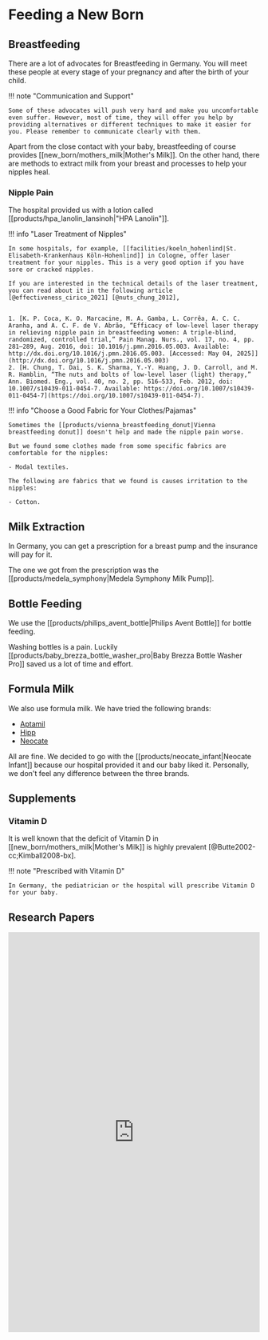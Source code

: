 # Feeding a New Born

## Breastfeeding

There are a lot of advocates for Breastfeeding in Germany. You will meet these people at every stage of your pregnancy and after the birth of your child.

!!! note "Communication and Support"

    Some of these advocates will push very hard and make you uncomfortable even suffer. However, most of time, they will offer you help by providing alternatives or different techniques to make it easier for you. Please remember to communicate clearly with them.

Apart from the close contact with your baby, breastfeeding of course provides [[new_born/mothers_milk|Mother's Milk]]. On the other hand, there are methods to extract milk from your breast and processes to help your nipples heal.

### Nipple Pain

The hospital provided us with a lotion called [[products/hpa_lanolin_lansinoh|"HPA Lanolin"]].

!!! info "Laser Treatment of Nipples"

    In some hospitals, for example, [[facilities/koeln_hohenlind|St. Elisabeth-Krankenhaus Köln-Hohenlind]] in Cologne, offer laser treatment for your nipples. This is a very good option if you have sore or cracked nipples.

    If you are interested in the technical details of the laser treatment, you can read about it in the following article [@effectiveness_cirico_2021] [@nuts_chung_2012],


    1. [K. P. Coca, K. O. Marcacine, M. A. Gamba, L. Corrêa, A. C. C. Aranha, and A. C. F. de V. Abrão, “Efficacy of low-level laser therapy in relieving nipple pain in breastfeeding women: A triple-blind, randomized, controlled trial,” Pain Manag. Nurs., vol. 17, no. 4, pp. 281–289, Aug. 2016, doi: 10.1016/j.pmn.2016.05.003. Available: http://dx.doi.org/10.1016/j.pmn.2016.05.003. [Accessed: May 04, 2025]](http://dx.doi.org/10.1016/j.pmn.2016.05.003)
    2. [H. Chung, T. Dai, S. K. Sharma, Y.-Y. Huang, J. D. Carroll, and M. R. Hamblin, “The nuts and bolts of low-level laser (light) therapy,” Ann. Biomed. Eng., vol. 40, no. 2, pp. 516–533, Feb. 2012, doi: 10.1007/s10439-011-0454-7. Available: https://doi.org/10.1007/s10439-011-0454-7](https://doi.org/10.1007/s10439-011-0454-7).


!!! info "Choose a Good Fabric for Your Clothes/Pajamas"

    Sometimes the [[products/vienna_breastfeeding_donut|Vienna breastfeeding donut]] doesn't help and made the nipple pain worse.

    But we found some clothes made from some specific fabrics are comfortable for the nipples:

    - Modal textiles.

    The following are fabrics that we found is causes irritation to the nipples:

    - Cotton.


## Milk Extraction

In Germany, you can get a prescription for a breast pump and the insurance will pay for it.

The one we got from the prescription was the [[products/medela_symphony|Medela Symphony Milk Pump]].


## Bottle Feeding

We use the [[products/philips_avent_bottle|Philips Avent Bottle]] for bottle feeding.

Washing bottles is a pain. Luckily [[products/baby_brezza_bottle_washer_pro|Baby Brezza Bottle Washer Pro]] saved us a lot of time and effort.

## Formula Milk

We also use formula milk. We have tried the following brands:

- [Aptamil](https://www.aptaclub.de/)
- [Hipp](https://www.hipp.de/)
- [Neocate](https://www.neocate.de/)

All are fine. We decided to go with the [[products/neocate_infant|Neocate Infant]] because our hospital provided it and our baby liked it. Personally, we don't feel any difference between the three brands.


## Supplements

### Vitamin D

It is well known that the deficit of Vitamin D in [[new_born/mothers_milk|Mother's Milk]] is highly prevalent [@Butte2002-cc;Kimball2008-bx].

!!! note "Prescribed with Vitamin D"

    In Germany, the pediatrician or the hospital will prescribe Vitamin D for your baby.


## Research Papers


<iframe src="https://app.litmaps.com/shared/73716a64-fc3d-4aed-9c8b-30119358f472"  frameborder="0" style="overflow:hidden;height:800px;width:100%" height="800px" width="100%" title="Research Papers about Pregnancy"></iframe>
